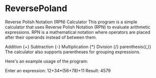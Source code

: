 # ReversePoland
Reverse Polish Notation (RPN) Calculator
This program is a simple calculator that uses Reverse Polish Notation (RPN) to evaluate arithmetic expressions. RPN is a mathematical notation where operators are placed after their operands instead of between them.

Addition {+}
Subtraction {-}
Multiplication {*}
Division {/}
parenthesis{(,)}
The calculator also supports parentheses for grouping expressions.


Here's an example usage of the program:

Enter an expression:
12+34*(56+78)+11
Result: 4579

